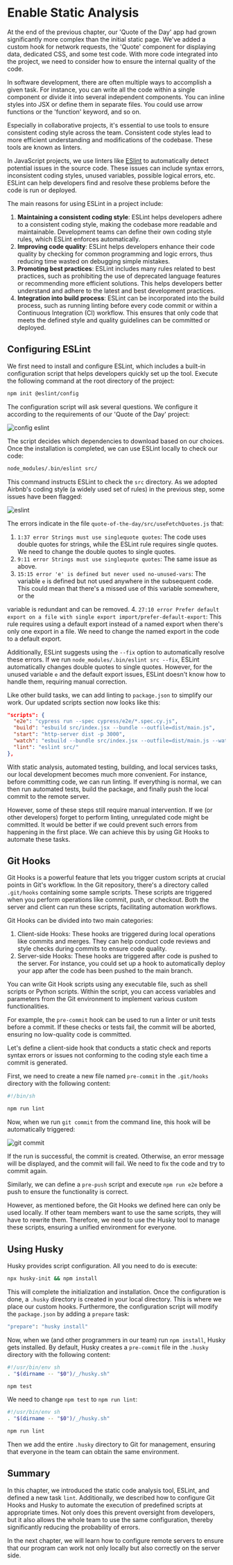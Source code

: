 # Enable Static Analysis

At the end of the previous chapter, our 'Quote of the Day' app had grown significantly more complex than the initial static page. We've added a custom hook for network requests, the 'Quote' component for displaying data, dedicated CSS, and some test code. With more code integrated into the project, we need to consider how to ensure the internal quality of the code.

In software development, there are often multiple ways to accomplish a given task. For instance, you can write all the code within a single component or divide it into several independent components. You can inline styles into JSX or define them in separate files. You could use arrow functions or the 'function' keyword, and so on.

Especially in collaborative projects, it's essential to use tools to ensure consistent coding style across the team. Consistent code styles lead to more efficient understanding and modifications of the codebase. These tools are known as linters.

In JavaScript projects, we use linters like [ESlint](https://eslint.org/) to automatically detect potential issues in the source code. These issues can include syntax errors, inconsistent coding styles, unused variables, possible logical errors, etc. ESLint can help developers find and resolve these problems before the code is run or deployed.

The main reasons for using ESLint in a project include:

1. **Maintaining a consistent coding style**: ESLint helps developers adhere to a consistent coding style, making the codebase more readable and maintainable. Development teams can define their own coding style rules, which ESLint enforces automatically.
2. **Improving code quality**: ESLint helps developers enhance their code quality by checking for common programming and logic errors, thus reducing time wasted on debugging simple mistakes.
3. **Promoting best practices**: ESLint includes many rules related to best practices, such as prohibiting the use of deprecated language features or recommending more efficient solutions. This helps developers better understand and adhere to the latest and best development practices.
4. **Integration into build process**: ESLint can be incorporated into the build process, such as running linting before every code commit or within a Continuous Integration (CI) workflow. This ensures that only code that meets the defined style and quality guidelines can be committed or deployed.

## Configuring ESLint

We first need to install and configure ESLint, which includes a built-in configuration script that helps developers quickly set up the tool. Execute the following command at the root directory of the project:

```bash
npm init @eslint/config
```

The configuration script will ask several questions. We configure it according to the requirements of our 'Quote of the Day' project:

![config eslint](ch7/init-eslint.png)

The script decides which dependencies to download based on our choices. Once the installation is completed, we can use ESLint locally to check our code:

```bash
node_modules/.bin/eslint src/
```

This command instructs ESLint to check the `src` directory. As we adopted Airbnb's coding style (a widely used set of rules) in the previous step, some issues have been flagged:

![eslint](ch7/eslint.png)

The errors indicate in the file `quote-of-the-day/src/useFetchQuotes.js` that:

1. `1:37 error Strings must use singlequote quotes`: The code uses double quotes for strings, while the ESLint rule requires single quotes. We need to change the double quotes to single quotes.
2. `9:11 error Strings must use singlequote quotes`: The same issue as above.
3. `15:15 error 'e' is defined but never used no-unused-vars`: The variable `e` is defined but not used anywhere in the subsequent code. This could mean that there's a missed use of this variable somewhere, or the

 variable is redundant and can be removed.
4. `27:10 error Prefer default export on a file with single export import/prefer-default-export`: This rule requires using a default export instead of a named export when there's only one export in a file. We need to change the named export in the code to a default export.

Additionally, ESLint suggests using the `--fix` option to automatically resolve these errors. If we run `node_modules/.bin/eslint src --fix`, ESLint automatically changes double quotes to single quotes. However, for the unused variable `e` and the default export issues, ESLint doesn't know how to handle them, requiring manual correction.

Like other build tasks, we can add linting to `package.json` to simplify our work. Our updated scripts section now looks like this:

```json
"scripts": {
  "e2e": "cypress run --spec cypress/e2e/*.spec.cy.js",
  "build": "esbuild src/index.jsx --bundle --outfile=dist/main.js",
  "start": "http-server dist -p 3000",
  "watch": "esbuild --bundle src/index.jsx --outfile=dist/main.js --watch",
  "lint": "eslint src/"
},
```

With static analysis, automated testing, building, and local services tasks, our local development becomes much more convenient. For instance, before committing code, we can run linting. If everything is normal, we can then run automated tests, build the package, and finally push the local commit to the remote server.

However, some of these steps still require manual intervention. If we (or other developers) forget to perform linting, unregulated code might be committed. It would be better if we could prevent such errors from happening in the first place. We can achieve this by using Git Hooks to automate these tasks.

## Git Hooks

Git Hooks is a powerful feature that lets you trigger custom scripts at crucial points in Git's workflow. In the Git repository, there's a directory called `.git/hooks` containing some sample scripts. These scripts are triggered when you perform operations like commit, push, or checkout. Both the server and client can run these scripts, facilitating automation workflows.

Git Hooks can be divided into two main categories:

1. Client-side Hooks: These hooks are triggered during local operations like commits and merges. They can help conduct code reviews and style checks during commits to ensure code quality.
2. Server-side Hooks: These hooks are triggered after code is pushed to the server. For instance, you could set up a hook to automatically deploy your app after the code has been pushed to the main branch.

You can write Git Hook scripts using any executable file, such as shell scripts or Python scripts. Within the script, you can access variables and parameters from the Git environment to implement various custom functionalities.

For example, the `pre-commit` hook can be used to run a linter or unit tests before a commit. If these checks or tests fail, the commit will be aborted, ensuring no low-quality code is committed.

Let's define a client-side hook that conducts a static check and reports syntax errors or issues not conforming to the coding style each time a commit is generated.

First, we need to create a new file named `pre-commit` in the `.git/hooks` directory with the following content:

```bash
#!/bin/sh

npm run lint
```

Now, when we run `git commit` from the command line, this hook will be automatically triggered:

![git commit](ch7/pre-commit.png)

If the run is successful, the commit is created. Otherwise, an error message will be displayed, and the commit will fail. We need to fix the code and try to commit again.

 Similarly, we can define a `pre-push` script and execute `npm run e2e` before a push to ensure the functionality is correct.

However, as mentioned before, the Git Hooks we defined here can only be used locally. If other team members want to use the same scripts, they will have to rewrite them. Therefore, we need to use the Husky tool to manage these scripts, ensuring a unified environment for everyone.

## Using Husky

Husky provides script configuration. All you need to do is execute:

```bash
npx husky-init && npm install
```

This will complete the initialization and installation. Once the configuration is done, a `.husky` directory is created in your local directory. This is where we place our custom hooks. Furthermore, the configuration script will modify the `package.json` by adding a `prepare` task:

```bash
"prepare": "husky install"
```

Now, when we (and other programmers in our team) run `npm install`, Husky gets installed. By default, Husky creates a `pre-commit` file in the `.husky` directory with the following content:

```bash
#!/usr/bin/env sh
. "$(dirname -- "$0")/_/husky.sh"

npm test
```

We need to change `npm test` to `npm run lint`:

```bash
#!/usr/bin/env sh
. "$(dirname -- "$0")/_/husky.sh"

npm run lint
```

Then we add the entire `.husky` directory to Git for management, ensuring that everyone in the team can obtain the same environment.

## Summary

In this chapter, we introduced the static code analysis tool, ESLint, and defined a new task `lint`. Additionally, we described how to configure Git Hooks and Husky to automate the execution of predefined scripts at appropriate times. Not only does this prevent oversight from developers, but it also allows the whole team to use the same configuration, thereby significantly reducing the probability of errors.

In the next chapter, we will learn how to configure remote servers to ensure that our program can work not only locally but also correctly on the server side.